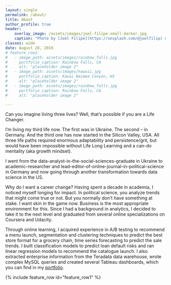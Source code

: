 ```yaml
---
layout: single
permalink: /about/
title: About
author_profile: true
header:
    overlay_image: /assets/images/joel-filipe-small-darker.jpg
    caption: "Photo by [Joel Filipe](https://unsplash.com/@joelfilip) on [Unsplash](https://unsplash.com)"
classes: wide
date: August 28, 2019
# feature_row1:
#   - image_path: assets/images/rainbow_falls.jpg
#     portfolio_caption: Rainbow Falls, CA
#     alt: "placeholder image 2"
#   - image_path: assets/images/hawaii.jpg
#     portfolio_caption: Kauai Waimea Canyon, HI
#     alt: "placeholder image 2"
#   - image_path: assets/images/rainbow_falls.jpg
#     portfolio_caption: Rainbow Falls, CA
#     alt: "placeholder image 2"

---
```


Can you imagine living three lives? Well, that’s possible if you are a Life Changer.

I’m living my third life now. The first was in Ukraine. The second – in Germany. And the third one has now started in the Silicon Valley, USA. All three life paths required enormous adaptability and persistence/grit, but would have been impossible without Life Long Learning and a can-do mentality (aka growth mindset). 

I went from the data-analyst-in-the-social-sciences-graduate in Ukraine to academic-researcher and lead-editor-of-online-journal-in-political-science in Germany and now going through another transformation towards data science in the US. 

Why do I want a career change? Having spent a decade in academia, I noticed myself longing for impact. In political science, you analyze trends that might come true or not. But you normally don't have something at stake. I want skin in the game now. Business is the most appropriate environment for this. Since I had a background in analytics, I decided to take it to the next level and graduated from several online specializations on Coursera and Udacity. 

Through online learning, I acquired experience in A/B testing to recommend a menu launch, segmentation and clustering techniques to predict the best store format for a grocery chain, time series forecasting to predict the sale trends. I built classification models to predict loan default risks and ran linear regression models to recommend the catalogue launch. I also extracted enterprise information from the Teradata data warehouse, wrote complex MySQL queries and created several Tableau dashboards, which you can find in my [portfolio](/portfolio/).

<!-- {% include figure image_path="/assets/images/rainbow_falls.jpg" alt="this is a placeholder image" caption="Rainbow Falls near Mammoth Lakes, CA" %} -->

{% include feature_row id="feature_row1" %}
